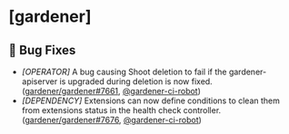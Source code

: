 # [gardener]
## 🐛 Bug Fixes
* *[OPERATOR]* A bug causing Shoot deletion to fail if the gardener-apiserver is upgraded during deletion is now fixed. ([gardener/gardener#7661](https://github.com/gardener/gardener/pull/7661), [@gardener-ci-robot](https://github.com/gardener-ci-robot))
* *[DEPENDENCY]* Extensions can now define conditions to clean them from extensions status in the health check controller. ([gardener/gardener#7676](https://github.com/gardener/gardener/pull/7676), [@gardener-ci-robot](https://github.com/gardener-ci-robot))